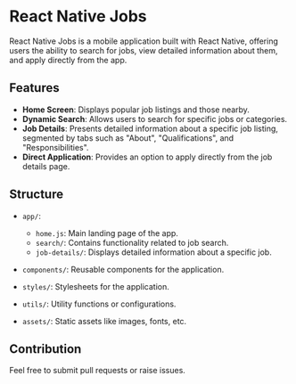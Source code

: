 
# React Native Jobs

React Native Jobs is a mobile application built with React Native, offering users the ability to search for jobs, view detailed information about them, and apply directly from the app.

## Features

- **Home Screen**: Displays popular job listings and those nearby.
- **Dynamic Search**: Allows users to search for specific jobs or categories.
- **Job Details**: Presents detailed information about a specific job listing, segmented by tabs such as "About", "Qualifications", and "Responsibilities".
- **Direct Application**: Provides an option to apply directly from the job details page.

## Structure

- `app/`:
  - `home.js`: Main landing page of the app.
  - `search/`: Contains functionality related to job search.
  - `job-details/`: Displays detailed information about a specific job.

- `components/`: Reusable components for the application.
- `styles/`: Stylesheets for the application.
- `utils/`: Utility functions or configurations.
- `assets/`: Static assets like images, fonts, etc.

## Contribution

Feel free to submit pull requests or raise issues.
